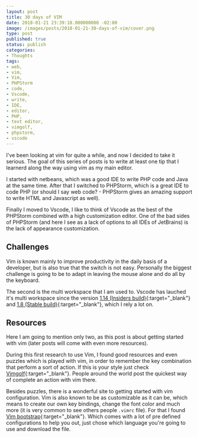 ```yaml
---
layout: post
title: 30 days of VIM
date: 2018-01-21 23:39:18.000000000 -02:00
image: /images/posts/2018-01-21-30-days-of-vim/cover.png
type: post
published: true
status: publish
categories:
- Thoughts
tags:
- web,
- vim,
- Vim,
- PHPStorm
- code,
- Vscode,
- write,
- IDE,
- editor,
- PHP,
- text editor,
- vimgolf,
- phpstorm,
- vscode
---
```


I've been looking at vim for quite a while, and now I decided to take it serious.
The goal of this series of posts is to write at least one tip that I learnerd along the way
using vim as my main editor.

I started with netbeans, which was a good IDE to write PHP code and Java at the same time.
After that I switched to PHPStorm, which is a great IDE to code PHP (or should I say web code? -
PHPStorm gives an amazing support to write HTML and Javascript as well).

Finally I moved to Vscode, I like to think of Vscode as the best of the PHPStorm combined
with a high customization editor. One of the bad sides of PHPStorm (and here I see as a lack of
options to all IDEs of JetBrains) is the lack of appearance customization.

## Challenges

Vim is known mainly to improve productivity in the daily basis of a developer, but is also true
that the switch is not easy. Personally the biggest challenge is going to be to adapt in leaving
the mouse alone and do all by the keyboard.

The second is the multi workspace that I am used to. Vscode has lauched it's multi workspace since
the version [1.14 (Insiders build)](https://code.visualstudio.com/updates/v1_14#_preview-multi-root-workspaces){:target="_blank"} and
[1.8 (Stable build)](https://code.visualstudio.com/updates/v1_18#_support-for-multi-root-workspaces){:target="_blank"},
which I rely a lot on.

## Resources

Here I am going to mention only two, as this post is about getting started with vim (later posts will come
with even more resources).

During this first research to use Vim, I found good resources and even puzzles which is played with vim, in order
to remember the key combination that perform a sort of action. If this is your style just check
[Vimgolf](https://vimgolf.com){:target="_blank"}. People around the world post the quickest way of complete an action
with vim there.

Besides puzzles, there is a wonderful site to getting started with vim configuration. Vim is also known
to be as customizable as it can be, which means to create our own key bindings, change the font color
and much more (it is very common to see others people `.vimrc` file). For that I found
[Vim bootstrap](http://www.vim-bootstrap.com){:target="_blank"}. Which comes with a lot of pre defined configurations to help
you out, just chose which language you're going to use and download the file.

